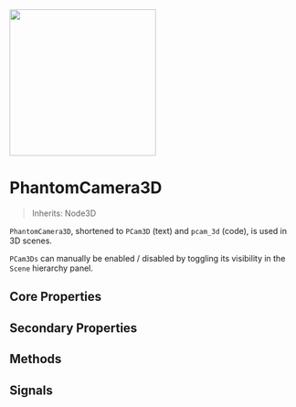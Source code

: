 <img src="/assets/icons/phantom-camera-3D.svg" height="256" width="256"/>

# PhantomCamera3D

> Inherits: Node3D

`PhantomCamera3D`, shortened to `PCam3D` (text) and `pcam_3d` (code), is used in 3D scenes.

`PCam3Ds` can manually be enabled / disabled by toggling its visibility in the `Scene` hierarchy panel.

## Core Properties
<div class="property-core-group">

<PropertyCore propertyName="Priority" propertyPageLink="../priority" propertyIcon="feature-priority.svg">
<template v-slot:propertyDescription>

Determines which `PCam3D` should be controlling the `Camera3D`.

</template>
</PropertyCore>

<PropertyCore propertyName="Follow Mode" propertyPageLink="../follow-modes/overview" propertyIcon="feature-follow.svg">
<template v-slot:propertyDescription>

Enables the `PCam3D` to follow specific target(s) using various logics.

</template>
</PropertyCore>

<PropertyCore propertyName="Look At" propertyPageLink="../look-at-modes/overview" propertyIcon="feature-look-at.svg">
<template v-slot:propertyDescription>


Enables the `PCam3D` to look at specific node(s), effectively adjusting its rotational value.

</template>
</PropertyCore>

<PropertyCore propertyName="Tween" propertyPageLink="../tween" propertyIcon="feature-tween.svg">
<template v-slot:propertyDescription>

Determines how the `Camera3D` should tween to this `PhantomCamera3D` upon becoming active.

</template>
</PropertyCore>
</div>

## Secondary Properties
<!--@include: ./parts/phantom-camera-properties.md-->




<Property propertyName="camera_3d_resource" propertyType="Camera3DResource" propertyDefault="null">
<template v-slot:propertyDescription>

A resource type that allows for overriding the `Camera3D` node's properties.

See the [Camera3DResource](/resource-types/camera-3d-resource) page for more details.

</template>
<template v-slot:setMethod>

`void` set_camera_3d_resource(`Camera3DResource` resource)

</template>
<template v-slot:setExample>

::: details Example
```gdscript
pcam.set_camera_3d_resource(resource)
```
:::

</template>
<template v-slot:getMethod>

`Camera3DResource` get_camera_3d_resource()

</template>
<template v-slot:getExample>

::: details Example
```gdscript
pcam.get_camera_3d_resource()
```
:::

</template>
</Property>




<Property propertyName="cull_mask" propertyType="int" propertyDefault="1048575">
<template v-slot:propertyDescription>

Property reference to [cull_mask property of the `Camera3DResource`](/resource-types/camera-3d-resource#cull_mask).

</template>
<template v-slot:setMethod>

`void` set_cull_mask(`int` value)

</template>
<template v-slot:setExample>

::: details Example
```gdscript
pcam.set_cull_mask(value)
```
:::

</template>
<template v-slot:getMethod>

`int` get_cull_mask()

</template>
<template v-slot:getExample>

::: details Example
```gdscript
pcam.get_cull_mask()
```
:::

</template>
</Property>




<Property propertyName="h_offset" propertyType="float" propertyDefault="0">
<template v-slot:propertyDescription>

Property reference to [h_offset property of the `Camera3DResource`](/resource-types/camera-3d-resource#h_offset).

</template>
<template v-slot:setMethod>

`void` set_h_offset(`float` value)

</template>
<template v-slot:setExample>

::: details Example
```gdscript
pcam.set_h_offset(4.2)
```
:::

</template>
<template v-slot:getMethod>

`float` get_h_offset()

</template>
<template v-slot:getExample>

::: details Example
```gdscript
pcam.get_h_offset()
```
:::

</template>
</Property>




<Property propertyName="v_offset" propertyType="float" propertyDefault="0">
<template v-slot:propertyDescription>

Property reference to [v_offset property of the `Camera3DResource`](/resource-types/camera-3d-resource#v_offset).

</template>
<template v-slot:setMethod>

`void` set_v_offset(`float` value)

</template>
<template v-slot:setExample>

::: details Example
```gdscript
pcam.set_v_offset(4.2)
```
:::

</template>
<template v-slot:getMethod>

`float` get_v_offset()

</template>
<template v-slot:getExample>

::: details Example
```gdscript
pcam.get_v_offset()
```
:::

</template>
</Property>




<Property propertyName="projection" propertyType="int" propertyDefault="0">
<template v-slot:propertyDescription>

Property reference to [projection property of the `Camera3DResource`](/resource-types/camera-3d-resource#projection).

</template>
<template v-slot:setMethod>

`void` set_projection(`int` value)

</template>
<template v-slot:setExample>

::: details Example
```gdscript
pcam.set_projection(2)
```
:::

</template>
<template v-slot:getMethod>

`int` get_projection()

</template>
<template v-slot:getExample>

::: details Example
```gdscript
pcam.get_projection()
```
:::

</template>
</Property>




<Property propertyName="fov" propertyType="float" propertyDefault="75">
<template v-slot:propertyDescription>

Property reference to [fov property of the `Camera3DResource`](/resource-types/camera-3d-resource#projection).

</template>
<template v-slot:setMethod>

`void` set_fov(`float` value)

</template>
<template v-slot:setExample>

::: details Example
```gdscript
pcam.set_fov(4.2)
```
:::

</template>
<template v-slot:getMethod>

`float` get_fov()

</template>
<template v-slot:getExample>

::: details Example
```gdscript
pcam.get_fov()
```
:::

</template>
</Property>




<Property propertyName="size" propertyType="float" propertyDefault="1">
<template v-slot:propertyDescription>

Property reference to [size property of the `Camera3DResource`](/resource-types/camera-3d-resource#size).

</template>
<template v-slot:setMethod>

`void` set_size(`float` value)

</template>
<template v-slot:setExample>

::: details Example
```gdscript
pcam.set_size(4.2)
```
:::

</template>
<template v-slot:getMethod>

`float` get_size()

</template>
<template v-slot:getExample>

::: details Example
```gdscript
pcam.get_size()
```
:::

</template>
</Property>




<Property propertyName="frustum_offset" propertyType="Vector2" propertyDefault="Vector2(0, 0, 0)">
<template v-slot:propertyDescription>

Property reference to [frustum_offset property of the `Camera3DResource`](/resource-types/camera-3d-resource#frustum_offset).

</template>
<template v-slot:setMethod>

`void` set_frustum_offset(`Vector2` value)

</template>
<template v-slot:setExample>

::: details Example
```gdscript
pcam.set_frustum_offset(Vector2(4, 2))
```
:::

</template>
<template v-slot:getMethod>

`float` get_frustum_offset()

</template>
<template v-slot:getExample>

::: details Example
```gdscript
pcam.get_frustum_offset()
```
:::

</template>
</Property>




<Property propertyName="near" propertyType="float" propertyDefault="0.05">
<template v-slot:propertyDescription>

Property reference to [near property of the `Camera3DResource`](/resource-types/camera-3d-resource#near).

</template>
<template v-slot:setMethod>

`void` set_near(`float` value)

</template>
<template v-slot:setExample>

::: details Example
```gdscript
pcam.set_near(value)
```
:::

</template>
<template v-slot:getMethod>

`float` get_near()

</template>
<template v-slot:getExample>

::: details Example
```gdscript
pcam.get_near()
```
:::

</template>
</Property>



<Property propertyName="far" propertyType="float" propertyDefault="4000">
<template v-slot:propertyDescription>

Property reference to [far property of the `Camera3DResource`](/resource-types/camera-3d-resource#far).

</template>
<template v-slot:setMethod>

`void` set_far(`float` value)

</template>
<template v-slot:setExample>

::: details Example
```gdscript
pcam.set_far(value)
```
:::

</template>
<template v-slot:getMethod>

`float` get_far()

</template>
<template v-slot:getExample>

::: details Example
```gdscript
pcam.get_far()
```
:::

</template>
</Property>




<Property propertyName="attributes" propertyType="CameraAttributes" propertyDefault="null">
<template v-slot:propertyDescription>

Allows for setting and dynamically tweening between [`CameraAttribute`](https://docs.godotengine.org/en/latest/classes/class_cameraattributes.html#class-cameraattributes) resources for each `PCam3D`. Used to enable and transition between things like depth-of-field, i.e. camera blur, and camera light exposure.

::: warning Important
If a [`CameraAttribute`](https://docs.godotengine.org/en/latest/classes/class_cameraattributes.html#class-cameraattributes) resource is already applied to a `Camera3D` node, then adding one to a `PCam3D` will automatically override it once that `PCam3D` becomes active.

Again, using an `Attribute` resource on the `PCam3D` should be intended as a means of dynamically switching between different resources for tweens. In other words, if a project, or scene, only needs one [`CameraAttribute`](https://docs.godotengine.org/en/latest/classes/class_cameraattributes.html#class-cameraattributes) resource, then consider using a [`WorldEnvironemnt`](https://docs.godotengine.org/en/latest/classes/class_worldenvironment.html#class-worldenvironment) node or apply it directly to `Camera3D` node instead.
:::

::: warning Important
Aside from a few exposure properties, any tweening between different [`CameraAttribute`](https://docs.godotengine.org/en/latest/classes/class_cameraattributes.html#class-cameraattributes) resources will only occur if the types are the same. So for best results, stick to using just [`CameraAttributePractical`](https://docs.godotengine.org/en/latest/classes/class_cameraattributespractical.html#class-cameraattributespractical) or [`CameraAttributePhysical`](https://docs.godotengine.org/en/latest/classes/class_cameraattributesphysical.html#class-cameraattributesphysical).
:::


::: warning Important

If applying a CameraAttribute resource to a `PCam3D`, then the `Camera3D` will retain the most recently applied one if the consequent active `PCam3Ds` have no [`CameraAttribute`](https://docs.godotengine.org/en/latest/classes/class_cameraattributes.html#class-cameraattributes) applied.
So if you want to move away from a current [`CameraAttribute`](https://docs.godotengine.org/en/latest/classes/class_cameraattributes.html#class-cameraattributes) setting, or reset it to default values, you would need to have another, active, `PCam3D` with another [`CameraAttribute`](https://docs.godotengine.org/en/latest/classes/class_cameraattributes.html#class-cameraattributes) resource with the desired changes / defaults.

:::

</template>
<template v-slot:setMethod>

`void` set_attributes(`CameraAttributes` value)

</template>
<template v-slot:setExample>

::: details Example
```gdscript
pcam.set_attributes(value)
```
:::

</template>
<template v-slot:getMethod>

`CameraAttributes` get_attributes()

</template>
<template v-slot:getExample>

::: details Example
```gdscript
pcam.get_attributes()
```
:::

</template>
</Property>




<Property propertyName="environment" propertyType="Environment" propertyDefault="null">
<template v-slot:propertyDescription>

Allows for setting a [`Environment`](https://docs.godotengine.org/en/latest/classes/class_environment.html#class-environment) resources for individual `PCam3Ds`. The properties of this resource will **_not_** be tweened between each `PCam3D` that has resource.

::: warning Important
Only consider using this if there is a desire to change the environment variable per PCam3D instance. Otherwise, consider using a [`WorldEnvironemnt`](https://docs.godotengine.org/en/latest/classes/class_worldenvironment.html#class-worldenvironment) node or apply it directly to `Camera3D` node instead.
:::

</template>
<template v-slot:setMethod>

`void` set_environment(`Environment` value)

</template>
<template v-slot:setExample>

::: details Example
```gdscript
pcam.set_environment(value)
```
:::

</template>
<template v-slot:getMethod>

`Environment` get_environment()

</template>
<template v-slot:getExample>

::: details Example
```gdscript
pcam.get_environment()
```
:::

</template>
</Property>




<Property propertyName="noise" propertyType="PhantomCameraNoise3D" propertyDefault="null">
<template v-slot:propertyDescription>

Applies a noise, or shake, to a `Camera3D`.
Once set, the noise will run continuously after the tween to the `PhantomCamera3D` is complete.

</template>

<template v-slot:setMethod>

`void` set_noise(`PhantomCameraNoise3D` value)

</template>
<template v-slot:setExample>

::: details Example
```gdscript
pcam.set_noise(noise_resource)
```
:::

</template>
<template v-slot:getMethod>

`PhantomCameraNoise3D` get_noise()

</template>
<template v-slot:getExample>

::: details Example
```gdscript
pcam.get_noise()
```
:::

</template>
</Property>




<Property propertyName="preview_noise" propertyType="bool" propertyDefault="true">
<template v-slot:propertyDescription>

If **true**, will trigger the noise while in the editor.

Useful in cases where you want to temporarily disabled the noise in the editor without removing
the resource.

This property has no effect on runtime behaviour.

</template>
</Property>




<Property propertyName="noise_emitter_layer" propertyType="int" propertyDefault="0">
<template v-slot:propertyDescription>

Enable a corresponding layer for a [PhantomCameraNoiseEmitter3D noise_emitter_layer](/noise/phantom-camera-noise-emitter-3d#noise_emitter_layer) to make this `PhantomCamera3D` be affected by it.

Enabling multiple corresponding layers on the same `PhantomCamera3D` causes no additional effect.

**Note:** The layer value uses a bitmask.

::: tip Tip
A helper function also exists called `set_noise_emitter_layer_value()`, where you can supply a specific layer number and then enable / disable it (see setter example below). Use this if you prefer not supply bitmask values.
:::

</template>

<template v-slot:setMethod>

`void` set_noise_emitter_layer(`int` value)

`void` set_noise_emitter_layer_value(`int` layer, `bool` enabled)

</template>
<template v-slot:setExample>

::: details Example
```gdscript
## Bitmask assignment
pcam.set_noise_emitter_layer(10) # Enables the 2nd and 4th layer using a bitmask value

## Specific layer change
pcam.set_noise_emitter_layer_value(4, true) # Enables the 4th layer
```
:::

</template>
<template v-slot:getMethod>

`int` get_noise_emitter_layer()

</template>
<template v-slot:getExample>

::: details Example
```gdscript
pcam.get_noise_emitter_layer() # Returns the layer value as a bitmask
```
:::

</template>
</Property>




## Methods
<Property propertyName="emit_noise" propertyType="void" propertyDefault="transform Transform3D" isMethod="true">
<template v-slot:propertyDescription>

Emits a noise based on a custom `Transform3D` value.

Use this function if you wish to make use of external noise patterns from, for example, other addons.

::: details Example
```gdscript
pcam.emit_noise(transform_value)
```
:::

</template>
</Property>




<Property propertyName="teleport_position" propertyType="void" isMethod="true">
<template v-slot:propertyDescription>

Teleports the `PhantomCamera3D` and `Camera3D` to their designated position, bypassing the damping process.

::: details Example
```gdscript
pcam.teleport_position()
```
:::

</template>
</Property>



## Signals

<Signal signalRef="became_active">
<template v-slot:signalName>
became_active
</template>
<template v-slot:signalDescription>

Emitted when the `PCam` becomes active.

</template>
</Signal>




<Signal signalRef="became_inactive">
<template v-slot:signalName>
became_inactive
</template>
<template v-slot:signalDescription>

Emitted when the `PCam` becomes inactive.

</template>
</Signal>




<Signal signalRef="dead_zone_changed">
<template v-slot:signalName>
dead_zone_changed
</template>
<template v-slot:signalDescription>

Emitted when the dead zone changes when in [Framed Follow](/follow-modes/framed) mode.

</template>
</Signal>




<Signal signalRef="dead_zone_reached">
<template v-slot:signalName>
dead_zone_reached
</template>
<template v-slot:signalDescription>

Emitted when a target touches the edge of the dead zone in [Framed Follow](/follow-modes/framed) mode.

</template>
</Signal>




<Signal signalRef="follow_target_changed">
<template v-slot:signalName>
follow_target_changed
</template>
<template v-slot:signalDescription>

Emitted when the `follow target` changes.

</template>
</Signal>




<Signal signalRef="is_tweening">
<template v-slot:signalName>
is_tweening
</template>
<template v-slot:signalDescription>

Emitted when the `Camera` is being tweened.

</template>
</Signal>




<Signal signalRef="look_at_target_changed">
<template v-slot:signalName>
look_at_target_changed
</template>
<template v-slot:signalDescription>

Emitted when [`look_at_target`](/look-at-modes/overview) changes.

</template>
</Signal>




<Signal signalRef="tween_started">
<template v-slot:signalName>
tween_started
</template>
<template v-slot:signalDescription>

Emitted when the `Camera` starts to tween to the `PCam`.

</template>
</Signal>




<Signal signalRef="tween_interrupted">
<template v-slot:signalName>
tween_interrupted(<code>PhantomCamera</code> pcam)
</template>
<template v-slot:signalDescription>

Emitted when the tween is interrupted due to another `PCam` becoming active.

The argument is the `PCam` that interrupted the tween.

</template>
</Signal>




<Signal signalRef="tween_completed">
<template v-slot:signalName>
tween_completed
</template>
<template v-slot:signalDescription>

Emitted when the `Camera` completes its tween to the `PCam`.

</template>
</Signal>
